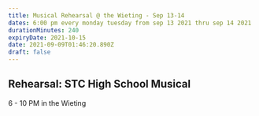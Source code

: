 ```yaml
---
title: Musical Rehearsal @ the Wieting - Sep 13-14
dates: 6:00 pm every monday tuesday from sep 13 2021 thru sep 14 2021
durationMinutes: 240
expiryDate: 2021-10-15
date: 2021-09-09T01:46:20.890Z
draft: false
---
```


## Rehearsal: STC High School Musical 
6 - 10 PM in the Wieting
